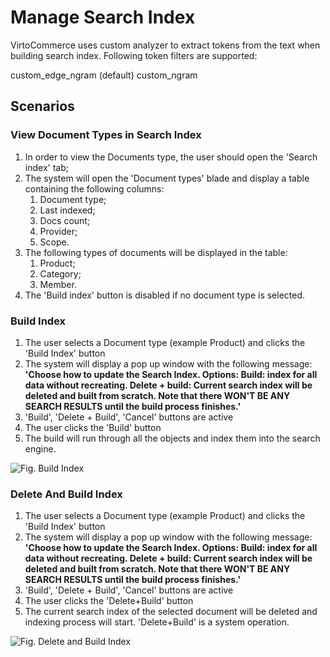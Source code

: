 # Manage Search Index

VirtoCommerce uses custom analyzer to extract tokens from the text when building search index. Following token filters are supported:

custom_edge_ngram (default)
custom_ngram

## Scenarios

### View Document Types in Search Index

1. In order to view the Documents type, the user should open the 'Search index' tab;
1. The system will open the 'Document types' blade and display a table containing the following columns:
     1. Document type;
     1. Last indexed;
     1. Docs count;
     1. Provider;
     1. Scope.
1. The following types of documents will be displayed in the table:
     1. Product;
     1. Category;
     1. Member.
1. The 'Build index' button is disabled if no document type is selected.

### Build Index

1. The user selects a Document type (example Product) and clicks the 'Build Index' button
1. The system will display a pop up window with the following message: **'Choose how to update the Search Index. Options:
Build: index for all data without recreating.
Delete + build: Current search index will be deleted and built from scratch. Note that there WON'T BE ANY SEARCH RESULTS until the build process finishes.'**
1. 'Build', 'Delete + Build', 'Cancel' buttons are active
1. The user clicks the 'Build' button
1. The build will run through all the objects and index them into the search engine.

![Fig. Build Index](media/screen-build-index.png)

### Delete And Build Index

1. The user selects a Document type (example Product) and clicks the 'Build Index' button
1. The system will display a pop up window with the following message: **'Choose how to update the Search Index. Options:
Build: index for all data without recreating.
Delete + build: Current search index will be deleted and built from scratch. Note that there WON'T BE ANY SEARCH RESULTS until the build process finishes.'**
1. 'Build', 'Delete + Build', 'Cancel' buttons are active
1. The user clicks the 'Delete+Build' button
1. The current search index of the selected document will be deleted and indexing process will start. 'Delete+Build' is a system operation.

![Fig. Delete and Build Index](media/screen-deletebuild-index.png)